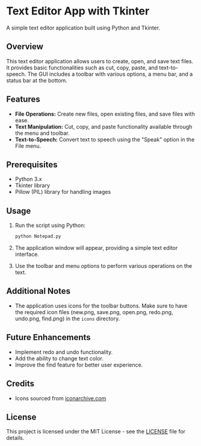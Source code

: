 # Text Editor App with Tkinter

A simple text editor application built using Python and Tkinter.

## Overview

This text editor application allows users to create, open, and save text files. It provides basic functionalities such as cut, copy, paste, and text-to-speech. The GUI includes a toolbar with various options, a menu bar, and a status bar at the bottom.

## Features

- **File Operations:** Create new files, open existing files, and save files with ease.
- **Text Manipulation:** Cut, copy, and paste functionality available through the menu and toolbar.
- **Text-to-Speech:** Convert text to speech using the "Speak" option in the File menu.

## Prerequisites

- Python 3.x
- Tkinter library
- Pillow (PIL) library for handling images

## Usage

1. Run the script using Python:
    ```bash
    python Notepad.py
    ```

2. The application window will appear, providing a simple text editor interface.

3. Use the toolbar and menu options to perform various operations on the text.

## Additional Notes

- The application uses icons for the toolbar buttons. Make sure to have the required icon files (new.png, save.png, open.png, redo.png, undo.png, find.png) in the `icons` directory.

## Future Enhancements

- Implement redo and undo functionality.
- Add the ability to change text color.
- Improve the find feature for better user experience.

## Credits

- Icons sourced from [iconarchive.com](https://iconarchive.com/)

## License

This project is licensed under the MIT License - see the [LICENSE](LICENSE) file for details.
